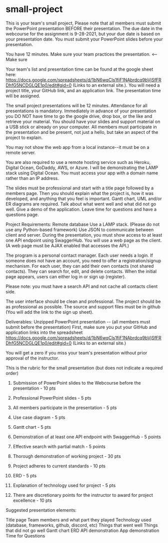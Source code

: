 # small-project
This is your team's small project, Please note that all members must submit the PowerPoint presentation BEFORE their presentation. The due date in the webcourse for the assignment is 9-28-2021, but your due date is based on your presentation date. You must submit your PowerPoint slides before your presentation.

You have 12 minutes. Make sure your team practices the presentation. <-- Make sure

Your team's list and presentation time can be found at the google sheet here:  https://docs.google.com/spreadsheets/d/1bN6wqCls1fiF1NAbrdcq9bVjSfFRDhfG5NCDGLQE1p0/edit#gid=0 (Links to an external site.). You will need a project title, your GitHub link, and an application link. The presentation time will be assigned.

The small project presentations will be 12 minutes. Attendance for all presentations is mandatory. Immediately in advance of your presentation you DO NOT have time to go the google drive, drop box, or the like and retrieve your material. You should have your slides and support material on a USB stick or already on your computer. All members must participate in the presentation and be present, not just a hello, but take an aspect of the project to explain.

You may not show the web app from a local instance--it must be on a remote server.

You are also required to use a remote hosting service such as Heroku, Digital Ocean, GoDaddy, AWS, or Azure. I will be demonstrating the LAMP stack using Digital Ocean. You must access your app with a domain name rather than an IP address.

The slides must be professional and start with a title page followed by a members page. Then you should explain what the project is, how it was developed, and anything that you feel is important. Gantt chart, UML and/or ER diagrams are required. Talk about what went well and what did not go well. Give a demo of the application. Leave time for questions and have a questions page.

Project Requirements:
Remote database
Use a LAMP stack. (Please do not use any Python-based framework)
Use JSON to communicate between client and server. During the presentation, you must show access to at least one API endpoint using SwaggerHub.
You will use a web page as the client. (A web page must be AJAX enabled that accesses the API.)

The program is a personal contact manager. Each user needs a login. If someone does not have an account, you need to offer a registration/signup mechanism. For each user, they can add their own contacts (not shared contacts). They can search for, edit, and delete contacts. When the initial page appears, users can either log in or sign up (register).

Please note: you must have a search API and not cache all contacts client side.

The user interface should be clean and professional. The project should be as professional as possible. The source and support files must be in github (You will add the link to the sign up sheet).

Deliverables:
Unzipped PowerPoint presentation -- (all members must submit before the presentation) First, make sure you put your GitHub and application links into the spreadsheet https://docs.google.com/spreadsheets/d/1bN6wqCls1fiF1NAbrdcq9bVjSfFRDhfG5NCDGLQE1p0/edit#gid=0 (Links to an external site.) 

You will get a zero if you miss your team's presentation without prior approval of the instructor.

This is the rubric for the small presentation (but does not indicate a required order)

1. Submission of PowerPoint slides to the Webcourse before the presentation - 10 pts

2. Professional PowerPoint slides - 5 pts

3. All members participate in the presentation - 5 pts

4. Use case diagram - 5 pts

5. Gantt chart - 5 pts

6. Demonstration of at least one API endpoint with SwaggerHub - 5 points

7. Effective search with partial match - 5 points

8. Thorough demonstration of working project - 30 pts

9. Project adheres to current standards - 10 pts

10. ERD - 5 pts

11. Explanation of technology used for project - 5 pts

12. There are discretionary points for the instructor to award for project excellence - 10 pts

Suggested presentation elements:

Title page
Team members and what part they played
Technology used (database, frameworks, github, discord, etc)
Things that went well
Things that did not go well
Gantt chart
ERD
API demonstration
App demonstration
Time for Questions
